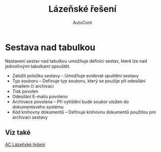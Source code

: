 ﻿---
    title: "Lázeňské řešení"
    author: AutoCont
    ms.date: 04/30/2018
    ms.topic: article
    ms.prod: dynamics-nav-2017
    ms.contentlocale: cs-cz
    ms.lasthandoff: 04/30/2018
---

# Sestava nad tabulkou
Nastavení sestav nad tabulkou umožňuje definici sestav, které lze nad jednotlivými tabulkami spouštět. 
-	Založit položku sestavy – Umožňuje evidovat spuštění sestavy
-	Typ souboru – Definuje typ souboru, který se použije při odesílání emailem či archivaci
-	Tisk povolen
-	Odesílání E-mailu povoleno
-	Archivace povolena – Při vytištění bude soubor uložen do dokumentového systému
-	Kód knihovny dokumentů – Definuje knihovnu dokumentů použitou pro archivaci sestavy 

## <a name="see-also"></a>Viz také
[AC Lázeňské řešení](ac-spa-solution.md)